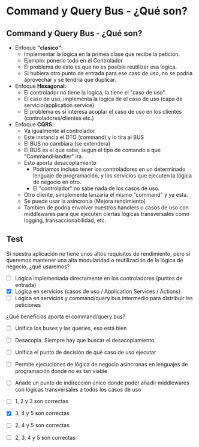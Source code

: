 # Command y Query Bus - ¿Qué son?

## Command y Query Bus - ¿Qué son?

* Enfoque **"clasico"**:
  * Implementar la logica en la primea clase que recibe la peticion.
  * Ejemplo: ponerlo todo en el Controlador
  * El problema de esto es que no es posible reutilizar esa logica.
  * Si hubiera otro punto de entrada para ese caso de uso, no se podria aprovechar y se tendria que duplicar.
* Enfoque **Hexagonal**:
  * El controlador no tiene la logica, la tiene el "caso de uso".
  * El caso de uso, implementa la logica de el caso de uso (capa de servicio/application service)
  * El problema es si interesa acoplar el caso de uso en los clientes (controladores/clientes etc.)
* Enfoque **CQRS**:
  * Va igualmente al controlador
  * Este instancia el DTO (command) y lo tira al BUS
  * El BUS no cambiara (se extendera)
  * El BUS es el que sabe, segun el tipo de comando a que "CommandHandler" ira.
  * Esto aporta desacoplamiento
    * Podríamos incluso tener los controladores en un determinado lenguaje de programación, y los servicios que ejecuten la lógica de negocio en otro.
    * El "controlador" no sabe nada de los casos de uso.
  * Otro cliente, simplemente lanzaria el mismo "command" y ya esta.
  * Se puede usar la asincronia (Mejora rendimiento)
  * Tambien de podria envolver nuestros handlers o casos de uso con middlewares para que ejecuten ciertas lógicas transversales como logging, transaccionabilidad, etc.
  
## Test

Si nuestra aplicación no tiene unos altos requisitos de rendimiento, pero sí queremos mantener una alta modularidad o reutilización de la lógica de negocio, ¿qué usaremos?
- [ ] Lógica implementada directamente en los controladores (puntos de entrada)
- [x] Lógica en servicios (casos de uso / Application Services / Actions)
- [ ] Lógica en servicios y command/query bus intermedio para distribuir las peticiones

¿Qué beneficios aporta el command/query bus?
- [ ] Unifica los buses y las queries, eso está bien
- [ ] Desacopla. Siempre hay que buscar el desacoplamiento
- [ ] Unifica el punto de decisión de qué caso de uso ejecutar
- [ ] Permite ejecuciones de lógica de negocio asíncronas en lenguajes de programación donde no es tan viable
- [ ] Añade un punto de indirección único donde poder añadir middlewares con lógicas transversales a todos los casos de uso
- [ ] 1, 2 y 3 son correctas
- [x] 3, 4 y 5 son correctas
- [ ] 2, 4 y 5 son correctas
- [ ] 2, 3, 4 y 5 son correctas

